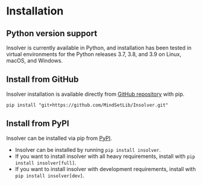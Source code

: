 # Installation

## Python version support
Insolver is currently available in Python, and installation has been tested in virtual environments for the Python releases 3.7, 3.8, and 3.9 on Linux, macOS, and Windows.

## Install from GitHub
Insolver installation is available directly from [GitHub repository](https://github.com/MindSetLib/Insolver) with pip.

```shell
pip install "git+https://github.com/MindSetLib/Insolver.git"
```

## Install from PyPI
Insolver can be installed via pip from [PyPI](https://pypi.org/project/insolver/).

- Insolver can be installed by running `pip install insolver`.
- If you want to install insolver with all heavy requirements, install with `pip install insolver[full]`.
- If you want to install insolver with development requirements, install with `pip install insolver[dev]`.